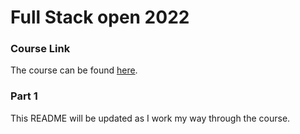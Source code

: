 # Full Stack open 2022

### Course Link

The course can be found [here](https://fullstackopen.com/en/).

### Part 1

This README will be updated as I work my way through the course.

